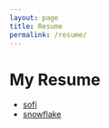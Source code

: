 ```yaml
---
layout: page
title: Resume
permalink: /resume/
---
```


# My Resume

- [sofi](/resume/sofi.md)
- [snowflake](/resume/snowflake.md)

